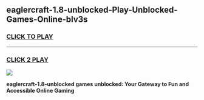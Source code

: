 
## eaglercraft-1.8-unblocked-Play-Unblocked-Games-Online-blv3s
<h3>
<a href="https://premium76.site?title=eaglercraft-1.8-unblocked&ref=25A">CLICK TO PLAY</a></h3>
<hr>

<h3>
<a href="https://premium76.site?title=eaglercraft-1.8-unblocked&ref=25A">CLICK 2 PLAY</a>
  
</h3>

<a href="https://premium76.site?title=eaglercraft-1.8-unblocked&ref=25A"><img src="https://clearcache.store/games.png"></a>


**eaglercraft-1.8-unblocked games unblocked: Your Gateway to Fun and Accessible Online Gaming**
